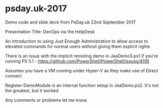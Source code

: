 # psday.uk-2017
Demo code and slide deck from PsDay.uk 22nd September 2017

Presentation Title: DevOps via the HelpDesk

An introduction to using Just Enough Administration to allow access to elevated commands for normal users without giving them explicit rights

There is an issue with the implicit remoting demo in JeaDemo3.ps1 if you're running PS 5.1 - https://github.com/PowerShell/PowerShell/issues/4195

Assumes you have a VM running  under Hyper-V as they make use of Direct connect

Register-DemoModule is an internal function setup in JeaDemo.ps2. It's not the greatest, but it worked

Any comments or problems let me know.